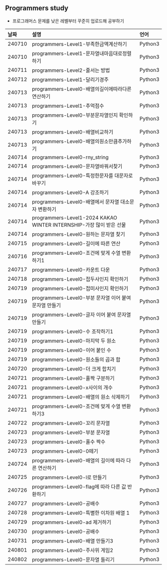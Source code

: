 ## Programmers study
- 프로그래머스 문제를 낮은 레벨부터 꾸준히 업로드해 공부하기

|날짜|설명|언어|
|:---|:---|:---|
|240710|programmers-Level1-부족한금액계산하기|Python3|
|240710|programmers-Level1-문자열내마음대로정렬하기|Python3|
|240711|programmers-Level2-줄서는 방법|Python3|
|240712|programmers-Level1-달리기경주|Python3|
|240713|programmers-Level0-배열의길이에따라다른연산하기|Python3|
|240713|programmers-Level1-추억점수|Python3|
|240713|programmers-Level0-부분문자열인지 확인하기|Python3|
|240713|programmers-Level0-배열비교하기|Python3|
|240713|programmers-Level0-배열의원소만큼추가하기|Python3|
|240714|programmers-Level0-rny_string|Python3|
|240714|programmers-Level0-문자열바꿔서찾기|Python3|
|240714|programmers-Level0-특정한문자를 대문자로 바꾸기|Python3|
|240714|programmers-Level0-A 강조하기|Python3|
|240714|programmers-Level0-배열에서 문자열 대소문자 변환하기|Python3|
|240714|programmers-Level1-2024 KAKAO WINTER INTERNSHIP-가장 많이 받은 선물|Python3|
|240714|programmers-Level0-원하는 문자열 찾기|Python3|
|240715|programmers-Level0-길이에 따른 연산|Python3|
|240716|programmers-Level0-조건에 맞게 수열 변환하기1|Python3|
|240717|programmers-Level0-카운트 다운|Python3|
|240718|programmers-Level0-접두사인지 확인하기|Python3|
|240719|programmers-Level0-접미사인지 확인하기|Python3|
|240719|programmers-Level0-부분 문자열 이어 붙여 문자열 만들기|Python3|
|240719|programmers-Level0-글자 이어 붙여 문자열 만들기|Python3|
|240719|programmers-Level0-수 조작하기1|Python3|
|240719|programmers-Level0-마지막 두 원소|Python3|
|240719|programmers-Level0-이어 붙인 수|Python3|
|240719|programmers-Level0-원소들의 곱과 합|Python3|
|240720|programmers-Level0-더 크게 합치기|Python3|
|240721|programmers-Level0-홀짝 구분하기|Python3|
|240721|programmers-Level0-x사이의 개수|Python3|
|240721|programmers-Level0-배열의 원소 삭제하기|Python3|
|240721|programmers-Level0-조건에 맞게 수열 변환하기3|Python3|
|240722|programmers-Level0-꼬리 문자열|Python3|
|240723|programmers-Level0-부분 문자열|Python3|
|240723|programmers-Level0-홀수 짝수|Python3|
|240723|programmers-Level0-0떼기|Python3|
|240724|programmers-Level0-배열의 길이에 따라 다른 연산하기|Python3|
|240725|programmers-Level0-l로 만들기|Python3|
|240726|programmers-Level0-flag에 따라 다른 값 반환하기|Python3|
|240727|programmers-Level0-공배수|Python3|
|240728|programmers-Level0-특별한 이차원 배열 1|Python3|
|240729|programmers-Level0-ad 제거하기|Python3|
|240730|programmers-Level0-공배수|Python3|
|240731|programmers-Level0-배열 만들기3|Python3|
|240801|programmers-Level0-주사위 게임2|Python3|
|240802|programmers-Level0-문자열 돌리기|Python3|